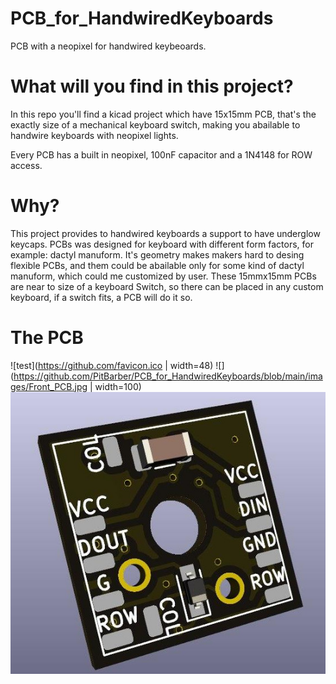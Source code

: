 # PCB_for_HandwiredKeyboards
PCB with a neopixel for handwired keybeoards.

# What will you find in this project?
In this repo you'll find a kicad project which have 15x15mm PCB, that's the exactly size of a mechanical keyboard switch, making you abailable to handwire keyboards with neopixel lights.

Every PCB has a built in neopixel, 100nF capacitor and a 1N4148 for ROW access.

# Why?

This project provides to handwired keyboards a support to have underglow keycaps.
PCBs was designed for keyboard with different form factors, for example: dactyl manuform. It's geometry makes makers hard to desing flexible PCBs, and them could be abailable only for some kind of dactyl manuform, which could me customized by user.
These 15mmx15mm PCBs are near to size of a keyboard Switch, so there can be placed in any custom keyboard, if a switch fits, a PCB will do it so.

# The PCB 

![test](https://github.com/favicon.ico | width=48)
![](https://github.com/PitBarber/PCB_for_HandwiredKeyboards/blob/main/images/Front_PCB.jpg | width=100) 
![Back](https://github.com/PitBarber/PCB_for_HandwiredKeyboards/blob/main/images/Back_PCB.jpg)
